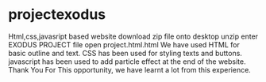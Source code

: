 # projectexodus
Html,css,javasript based website
download zip file onto desktop
unzip
enter EXODUS PROJECT file
open project.html.html
We have used HTML for basic outline and text.
CSS has been used for styling texts and buttons.
javascript has been used to add particle effect at the end of the website.
Thank You For This opportunity, we have learnt a lot from this experience.
